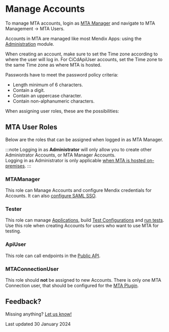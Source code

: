 # Manage Accounts

To manage MTA accounts, login as [MTA Manager](#mtamanager) and navigate to MTA Management -> MTA Users.

Accounts in MTA are managed like most Mendix Apps: using the [Administration](https://docs.mendix.com/appstore/modules/administration/) module. 

When creating an account, make sure to set the Time zone according to where the user will log in. For CiCdApiUser accounts, set the Time zone to the same Time zone as where MTA is hosted. 

Passwords have to meet the password policy criteria:
- Length minimum of 6 characters.
- Contain a digit.
- Contain an uppercase character.
- Contain non-alphanumeric characters.

When assigning user roles, these are the possibilities:

## MTA User Roles

Below are the roles that can be assigned when logged in as MTA Manager.

:::note
Logging in as **Administrator** will only allow you to create other Administrator Accounts, or MTA Manager Accounts. <br/>Logging in as Administrator is only applicable [when MTA is hosted on-premises](run-mta-on-premise).
:::

### MTAManager
This role can Manage Accounts and configure Mendix credentials for Accounts. It can also [configure SAML SSO](configure-mta-saml).

### Tester
This role can manage [Applications](../../application), build [Test Configurations](../../test-configuration) and [run tests](../../test-run). Use this role when creating Accounts for users who want to use MTA for testing.

### ApiUser
This role can call endpoints in the [Public API](../../api). 

### MTAConnectionUser
This role should **not** be assigned to new Accounts. There is only one MTA Connection user, that should be configured for the [MTA Plugin](import-plugin#configuring-connection-user-in-mta).

## Feedback?
Missing anything? [Let us know!](mailto:support@menditect.com)

Last updated 30 January 2024